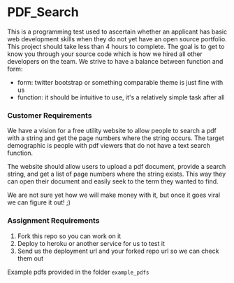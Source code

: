 # PDF_Search

This is a programming test used to ascertain whether an applicant has basic web development skills when they do not yet have an open source portfolio.  This project should take less than 4 hours to complete.  The goal is to get to know you through your source code which is how we hired all other developers on the team.  We strive to have a balance between function and form:

- form:  twitter bootstrap or something comparable theme is just fine with us
- function:  it should be intuitive to use, it's a relatively simple task after all

### Customer Requirements

We have a vision for a free utility website to allow people to search a pdf with a string and get the page numbers where the string occurs.  The target demographic is people with pdf viewers that do not have a text search function.

The website should allow users to upload a pdf document, provide a search string, and get a list of page numbers where the string exists.  This way they can open their document and easily seek to the term they wanted to find.

We are not sure yet how we will make money with it, but once it goes viral we can figure it out!  ;)

### Assignment Requirements

1. Fork this repo so you can work on it
2. Deploy to heroku or another service for us to test it
2. Send us the deployment url and your forked repo url so we can check them out

Example pdfs provided in the folder `example_pdfs`


